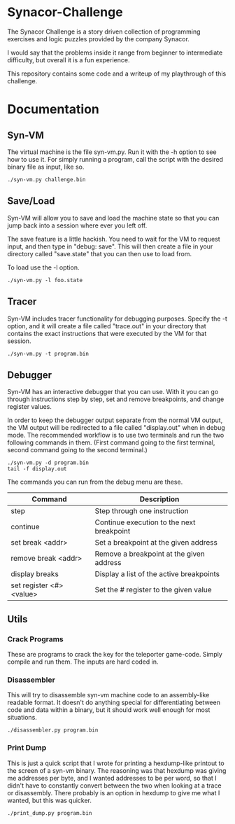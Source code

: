 
Synacor-Challenge
=================

The Synacor Challenge is a story driven collection of programming exercises
and logic puzzles provided by the company Synacor.

I would say that the problems inside it range from beginner to intermediate
difficulty, but overall it is a fun experience.

This repository contains some code and a writeup of my playthrough of this
challenge.  


Documentation
=============


Syn-VM
------

The virtual machine is the file syn-vm.py. Run it with the -h option to see
how to use it. For simply running a program, call the script with the
desired binary file as input, like so.

```
./syn-vm.py challenge.bin
```


Save/Load
---------

Syn-VM will allow you to save and load the machine state so that you can
jump back into a session where ever you left off.

The save feature is a little hackish. You need to wait for the VM to
request input, and then type in "debug: save". This will then create a
file in your directory called "save.state" that you can then use to load
from.

To load use the -l option.

```
./syn-vm.py -l foo.state
```


Tracer
------

Syn-VM includes tracer functionality for debugging purposes. Specify the
-t option, and it will create a file called "trace.out" in your directory
that contains the exact instructions that were executed by the VM for that
session.

```
./syn-vm.py -t program.bin
```


Debugger
--------

Syn-VM has an interactive debugger that you can use. With it you can go
through instructions step by step, set and remove breakpoints, and change
register values.

In order to keep the debugger output separate from the normal VM output,
the VM output will be redirected to a file called "display.out" when in
debug mode. The recommended workflow is to use two terminals and run the
two following commands in them. (First command going to the first terminal,
second command going to the second terminal.)

```
./syn-vm.py -d program.bin
tail -f display.out
```

The commands you can run from the debug menu are these.

|Command                   |Description                              |
|--------------------------|-----------------------------------------|
|step                      |Step through one instruction             |
|continue                  |Continue execution to the next breakpoint|
|set break \<addr>         |Set a breakpoint at the given address    |
|remove break \<addr>      |Remove a breakpoint at the given address |
|display breaks            |Display a list of the active breakpoints |
|set register \<#> \<value>|Set the # register to the given value    |


Utils
-----

### Crack Programs
These are programs to crack the key for the teleporter game-code. Simply
compile and run them. The inputs are hard coded in.

### Disassembler
This will try to disassemble syn-vm machine code to an assembly-like
readable format. It doesn't do anything special for differentiating
between code and data within a binary, but it should work well enough for 
most situations.

```
./disassembler.py program.bin
```

### Print Dump
This is just a quick script that I wrote for printing a hexdump-like
printout to the screen of a syn-vm binary. The reasoning was that hexdump
was giving me addresses per byte, and I wanted addresses to be per word,
so that I didn't have to constantly convert between the two when looking
at a trace or disassembly. There probably is an option in hexdump to give 
me what I wanted, but this was quicker.

```
./print_dump.py program.bin
```
